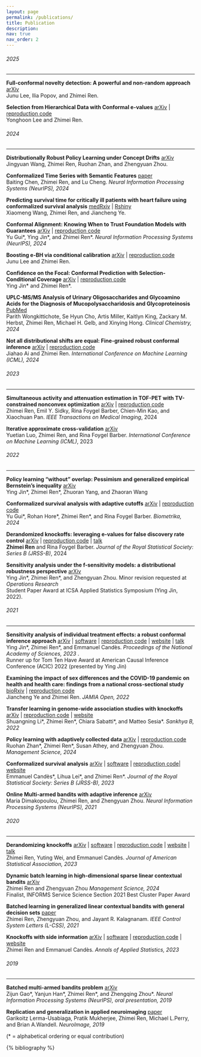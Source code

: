 ```yaml
---
layout: page
permalink: /publications/
title: Publication 
description:
nav: true
nav_order: 2
---
```


<!-- _pages/publications.md -->
###### 2025 
---
**Full-conformal novelty detection: A powerful and non-random approach** [arXiv](https://arxiv.org/abs/2501.02703)   
Junu Lee, Ilia Popov, and Zhimei Ren.   



**Selection from Hierarchical Data with Conformal e-values** [arXiv](https://arxiv.org/pdf/2501.02514) | [reproduction code](https://github.com/yhoon31/selection_hierarchical)  
Yonghoon Lee and Zhimei Ren.   






###### 2024
---
**Distributionally Robust Policy Learning under Concept Drifts** [arXiv](https://arxiv.org/abs/2412.14297)  
Jingyuan Wang, Zhimei Ren, Ruohan Zhan, and Zhengyuan Zhou.     


**Conformalized Time Series with Semantic Features** [paper](https://openreview.net/pdf?id=KcDcaVOW1S)  
Baiting Chen, Zhimei Ren, and Lu Cheng. *Neural Information Processing Systems (NeurIPS), 2024*


**Predicting survival time for critically ill patients with heart failure using conformalized survival analysis** [medRxiv](https://www.medrxiv.org/content/10.1101/2024.09.07.24313245v2) | [Rshiny](https://username434.shinyapps.io/Heart_failure_conformalized_survival_analysis/)   
Xiaomeng Wang, Zhimei Ren, and Jiancheng Ye.     

**Conformal Alignment: Knowing When to Trust Foundation Models with Guarantees** [arXiv](https://arxiv.org/abs/2405.10301) | [reproduction code](https://github.com/yugjerry/conformal-alignment)   
 Yu Gui\*, Ying Jin\*, and Zhimei Ren\*. *Neural Information Processing Systems (NeurIPS), 2024*




**Boosting e-BH via conditional calibration** [arXiv](https://arxiv.org/abs/2404.17562) | [reproduction code](https://github.com/leejunu/e-bh-cc)    
Junu Lee and Zhimei Ren.  




**Confidence on the Focal: Conformal Prediction with Selection-Conditional Coverage** [arXiv](https://arxiv.org/abs/2403.03868) | [reproduction code](https://github.com/ying531/JOMI-paper)     
Ying Jin\* and Zhimei Ren\*.



**UPLC-MS/MS Analysis of Urinary Oligosaccharides and Glycoamino Acids for the Diagnosis of Mucopolysaccharidosis and Glycoproteinosis** [PubMed](https://pubmed.ncbi.nlm.nih.gov/38597162/)  
Parith Wongkittichote, Se Hyun Cho, Artis Miller, Kaitlyn King, Zackary M. Herbst, Zhimei Ren, Michael H. Gelb, and Xinying Hong. *Clinical Chemistry, 2024*



**Not all distributional shifts are equal: Fine-grained robust conformal inference** [arXiv](https://arxiv.org/abs/2402.13042) | [reproduction code](https://github.com/zhimeir/finegrained-conformal-paper)   
Jiahao Ai and Zhimei Ren. *International Conference on Machine Learning (ICML), 2024*

###### 2023 
---

**Simultaneous activity and attenuation estimation
in TOF-PET with TV-constrained nonconvex
optimization** [arXiv](https://arxiv.org/abs/2303.17042) | [reproduction code](https://github.com/zhimeir/saa_admm_paper)   
Zhimei Ren, Emil Y. Sidky, Rina Foygel Barber, Chien-Min Kao, and Xiaochuan Pan. *IEEE Transactions on Medical Imaging*, 2024


**Iterative approximate cross-validation** [arXiv](https://arxiv.org/abs/2303.02732)  
Yuetian Luo, Zhimei Ren, and Rina Foygel Barber. *International Conference on Machine Learning (ICML)*, 2023


###### 2022 
--- 
**Policy learning “without” overlap: Pessimism and generalized empirical Bernstein’s inequality** [arXiv](https://arxiv.org/pdf/2212.09900.pdf)        
Ying Jin\*, Zhimei Ren\*, Zhuoran Yang, and Zhaoran Wang

**Conformalized survival analysis with adaptive cutoffs** [arXiv](https://arxiv.org/abs/2211.01227) | [reproduction code](https://github.com/zhimeir/adaptive_conformal_survival_paper)  
Yu Gui\*, Rohan Hore\*, Zhimei Ren\*, and Rina Foygel Barber. *Biometrika, 2024*

**Derandomized knockoffs: leveraging e-values for false discovery rate
 control** [arXiv](https://arxiv.org/abs/2205.15461) | [reproduction code](https://github.com/zhimeir/derandomized_knockoffs_fdr) | [talk](https://drive.google.com/file/d/1WLCM9nkE-UZCIvaoM8oLK-dR9DHUjDCi/view)  
  **Zhimei Ren** and Rina Foygel Barber. *Journal of the Royal Statistical Society: Series B (JRSS-B)*, 2024

**Sensitivity analysis under the f-sensitivity models: a distributional robustness perspective** [arXiv](https://arxiv.org/abs/2203.04373)     
Ying Jin\*, Zhimei Ren\*, and Zhengyuan Zhou.  Minor revision requested at *Operations Research*    
Student Paper Award at ICSA Applied Statistics Symposium (Ying Jin, 2022).

###### 2021
---
**Sensitivity analysis of individual treatment effects: a robust conformal inference approach** [arXiv](https://arxiv.org/abs/2111.12161) | [software](https://github.com/zhimeir/cfsensitivity) | [reproduction code](https://github.com/ying531/cfsensitivity_paper/blob/main/README.md) | [website](https://zhimeir.github.io/cfsensitivity/) | [talk](https://www.youtube.com/watch?v=aM3auY7kgSA)      
Ying Jin\*, Zhimei Ren\*, and Emmanuel Candès. *Proceedings of the National Academy of Sciences, 2023* .  
Runner up for Tom Ten Have Award at American Causal Inference Conference (ACIC) 2022 (presented by Ying Jin)

**Examining the impact of sex differences and the COVID-19 pandemic on health and health care: findings from a national cross-sectional study** [bioRxiv](https://doi.org/10.1093/jamiaopen/ooac076) | [reproduction code](https://github.com/zhimeir/HINTS_analysis)    
  Jiancheng Ye and Zhimei Ren. *JAMIA Open, 2022*
  

**Transfer learning in genome-wide association studies with knockoffs** [arXiv](https://arxiv.org/abs/2108.08813) | [reproduction code](https://github.com/lsn235711/transfer_knockoffs_code) | [website](https://msesia.github.io/knockoffgwas/ukbiobank.html)          
Shuangning Li\*, Zhimei Ren\*, Chiara Sabatti\*, and Matteo Sesia\*. *Sankhya B, 2022*


**Policy learning with adaptively collected data** [arXiv](https://arxiv.org/abs/2105.02344) | [reproduction code](https://github.com/gsbDBI/PolicyLearning)     
Ruohan Zhan\*, Zhimei Ren\*, Susan Athey, and Zhengyuan Zhou. *Management Science, 2024*

**Conformalized survival analysis** [arXiv](https://arxiv.org/abs/2103.09763) | [software](https://github.com/zhimeir/cfsurvival) | [reproduction code](https://github.com/zhimeir/cfsurv_paper)| [website](https://zhimeir.github.io/cfsurvival/index.html)      
Emmanuel Candès\*, Lihua Lei\*, and Zhimei Ren\*. *Journal of the Royal Statistical Society: Series B (JRSS-B), 2023*
  
**Online Multi-armed bandits with adaptive inference** [arXiv](https://arxiv.org/abs/2102.13202)  
Maria Dimakopoulou, Zhimei Ren, and Zhengyuan Zhou. *Neural Information Processing Systems (NeurIPS), 2021*
 
###### 2020
--- 
**Derandomizing knockoffs** [arXiv](https://arxiv.org/abs/2012.02717) | [software](https://github.com/zhimeir/derandomKnock) | [reproduction code](https://github.com/zhimeir/derandomized_knockoffs_paper) | [website](https://zhimeir.github.io/derandomKnock/index.html) | [talk](https://drive.google.com/file/d/1zPsQJ_GRgqFCuBw3WHs_0QTTJDdDZvOY/view)   
Zhimei Ren, Yuting Wei, and Emmanuel Candès. *Journal of American Statistical Association, 2023*
  
  
  
**Dynamic batch learning in high-dimensional sparse linear contextual bandits** [arXiv](https://arxiv.org/abs/2008.11918)    
Zhimei Ren and Zhengyuan Zhou *Management Science, 2024*    
Finalist, INFORMS Service Science Section 2021 Best Cluster Paper Award
  
  
**Batched learning in generalized linear contextual bandits with general decision sets** [paper](https://ieeexplore.ieee.org/document/9309392)     
Zhimei Ren, Zhengyuan Zhou, and Jayant R. Kalagnanam. *IEEE Control System Letters (L-CSS), 2021*
  
  
  
**Knockoffs with side information** [arXiv](https://arxiv.org/abs/2001.07835) | [software](https://github.com/zhimeir/adaptiveKnockoffs) | [reproduction code](https://github.com/zhimeir/adaptive_knockoff_paper) | [website](https://zhimeir.github.io/adaptiveKnockoffs)   
Zhimei Ren and Emmanuel Candès. *Annals of Applied Statistics, 2023*
  
###### 2019 
----- 
  
**Batched multi-armed bandits problem** [arXiv](https://arxiv.org/abs/1904.01763)      
Zijun Gao\*, Yanjun Han\*, Zhimei Ren\*, and Zhengqing Zhou\*. *Neural Information Processing Systems (NeurIPS), oral presentation, 2019*



**Replication and generalization in applied neuroimaging** [paper](https://www.sciencedirect.com/science/article/pii/S1053811919306299?utm_campaign=STMJ_75273_AUTH_SERV_PPUB&utm_medium=email&utm_dgroup=Email1Publishing&utm_acid=-801539831&SIS_ID=-1&dgcid=STMJ_75273_AUTH_SERV_PPUB&CMX_ID=&utm_in=DM563904&utm_source=AC_30 )   
Garikoitz Lerma-Usabiaga, Pratik Mukherjee, Zhimei Ren, Michael L.Perry, and Brian A.Wandell. *NeuroImage, 2019*



(* = alphabetical ordering or equal contribution)



<!-- Bibsearch Feature -->

<!-- {% include bib_search.liquid %} -->
<div class="publications">

{% bibliography %}

</div> 
